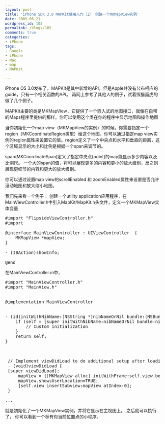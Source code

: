 ```yaml
---
layout: post
title: 'iPhone SDK 3.0 MAPKit使用入门（1） 创建一个MKMapView实例'
date: 2009-06-21
wordpress_id: 105
permalink: /blogs/105
comments: true
categories:
- iPhone
tags:
- Google
- iPhone
- Mac
- map
- MAPKit

---
```

iPhone OS 3.0发布了，MAPKit是其中新增的API，但是Apple并没有公布相应的guide，只有一个相关函数的API。 再网上参考了其他人的例子，试着照猫画虎的做了几个例子。

MAPKit主要的类是MKMapView，它提供了一个嵌入式的地图接口，就像在自带的Maps程序里提供的那样。你可以使用这个类在你的程序中显示地图和操作地图

当你初始化一个map view（MKMapView的实例）的时候，你需要指定一个region（MKCoordinateRegion类型）给这个地图。你可以通过指定map view实例的region属性来设置它的值。region定义了一个中央点和水平和垂直的距离，这个区域显示的大小和比例是根据一个span来调节的。

span(MKCoordinateSpan)定义了指定中央点(point)的map能显示多少内容以及比例尺。 一个大的span的值，将可以展现更多的内容和更小的放大级别，反之则展现更细节的内容和更大的放大级别。

你可以通过设置map view的scrollEnabled 和 zoomEnabled属性来设置是否允许滚动地图和放大缩小地图。

我们先来看一个例子：
创建一个utility application应用程序，在MainViewController.h中引入MapKit/MapKit.h头文件，定义一个MKMapView实体变量
<pre class="prettyprint linenums">
#import "FlipsideViewController.h"
#import <mapKit/MapKit.h>

@interface MainViewController : UIViewController <flipsideViewControllerDelegate> {
	MKMapView *mapView;
}

- (IBAction)showInfo;

@end
</pre>

在MainViewController.m中，
<pre class="prettyprint linenums">
#import "MainViewController.h"
#import "MainView.h"


@implementation MainViewController


- (id)initWithNibName:(NSString *)nibNameOrNil bundle:(NSBundle *)nibBundleOrNil {
    if (self = [super initWithNibName:nibNameOrNil bundle:nibBundleOrNil]) {
        // Custom initialization
    }
    return self;
}



 // Implement viewDidLoad to do additional setup after loading the view, typically from a nib.
 - (void)viewDidLoad {
 [super viewDidLoad];
	 mapView = [[MKMapView alloc] initWithFrame:self.view.bounds];
	 mapView.showsUserLocation=TRUE;
	 [self.view insertSubview:mapView atIndex:0];
 }

...
</pre>
就是初始化了一个MKMapView实例，并将它显示在主视图上。
之后就可以执行了， 你可以看到一个标有你当前位置点的小程序。
